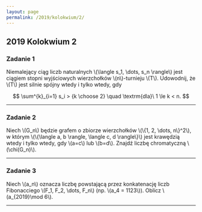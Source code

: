 ```yaml
---
layout: page
permalink: /2019/kolokwium/2/
---
```


## 2019 Kolokwium 2

### Zadanie 1

Niemalejący ciąg liczb naturalnych \\(\langle s_1, \dots, s_n \rangle\\)
jest ciągiem stopni wyjściowych wierzchołków \\(n\\)-turnieju \\(T\\).
Udowodnij, że \\(T\\) jest silnie spójny wtedy i tylko wtedy, gdy

$$ \sum^{k}_{i=1} s_i > {k \choose 2} \quad \textrm{dla}\ 1 \le k < n. $$

---

### Zadanie 2

Niech \\(G_n\\) będzie grafem o zbiorze wierzchołków \\(\\{1, 2, \dots, n\\}^2\\),
w którym \\(\\{\langle a, b \rangle, \langle c, d \rangle\\}\\) jest krawędzią wtedy i tylko wtedy, gdy \\(a=c\\) lub \\(b=d\\).
Znajdź liczbę chromatyczną \\(\chi(G_n)\\).

---

### Zadanie 3

Niech \\(a_n\\) oznacza liczbę powstającą przez konkatenację liczb Fibonacciego \\(F_1, F_2, \dots, F_n\\) (np. \\(a_4 = 1123\\)).
Oblicz \\(a_{2019}\mod 6\\).

---
